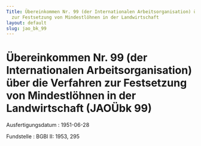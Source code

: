 ```yaml
---
Title: Übereinkommen Nr. 99 (der Internationalen Arbeitsorganisation) über die Verfahren
  zur Festsetzung von Mindestlöhnen in der Landwirtschaft
layout: default
slug: jao_bk_99
---
```


# Übereinkommen Nr. 99 (der Internationalen Arbeitsorganisation) über die Verfahren zur Festsetzung von Mindestlöhnen in der Landwirtschaft (JAOÜbk 99)

Ausfertigungsdatum
:   1951-06-28

Fundstelle
:   BGBl II: 1953, 295

